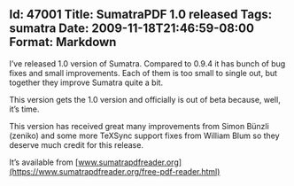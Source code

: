 Id: 47001
Title: SumatraPDF 1.0 released
Tags: sumatra
Date: 2009-11-18T21:46:59-08:00
Format: Markdown
--------------
I’ve released 1.0 version of Sumatra. Compared to 0.9.4 it has bunch of
bug fixes and small improvements. Each of them is too small to single
out, but together they improve Sumatra quite a bit.

This version gets the 1.0 version and officially is out of beta because,
well, it’s time.

This version has received great many improvements from Simon Bünzli
(zeniko) and some more TeXSync support fixes from William Blum so they
deserve much credit for this release.

It’s available  from [www.sumatrapdfreader.org](https://www.sumatrapdfreader.org/free-pdf-reader.html)
